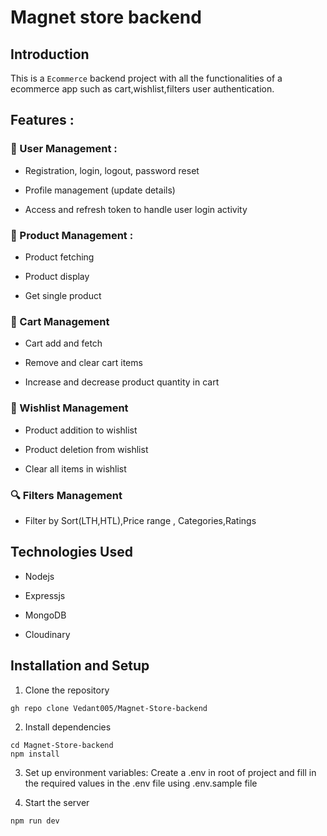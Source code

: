 # Magnet store backend

## Introduction

This is a `Ecommerce` backend project with all the functionalities of a ecommerce app such as cart,wishlist,filters user authentication.

## Features :

### 👥 User Management :

- Registration, login, logout, password reset

* Profile management (update details)

- Access and refresh token to handle user login activity

### 🍜 Product Management :

- Product fetching

* Product display

- Get single product

### 🛒 Cart Management

- Cart add and fetch

* Remove and clear cart items

- Increase and decrease product quantity in cart

### 🌠 Wishlist Management

- Product addition to wishlist

* Product deletion from wishlist

- Clear all items in wishlist

### 🔍 Filters Management

- Filter by Sort(LTH,HTL),Price range , Categories,Ratings

## Technologies Used

- Nodejs

* Expressjs

- MongoDB

* Cloudinary

## Installation and Setup

1. Clone the repository

```
gh repo clone Vedant005/Magnet-Store-backend
```

2. Install dependencies

```
cd Magnet-Store-backend
npm install
```

3. Set up environment variables: Create a .env in root of project and fill in the required values in the .env file using .env.sample file

4. Start the server

```
npm run dev
```
